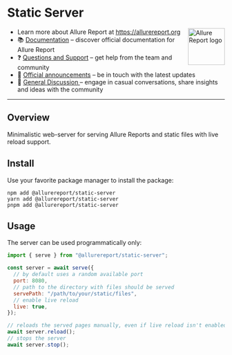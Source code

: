 # Static Server

[<img src="https://allurereport.org/public/img/allure-report.svg" height="85px" alt="Allure Report logo" align="right" />](https://allurereport.org "Allure Report")

- Learn more about Allure Report at https://allurereport.org
- 📚 [Documentation](https://allurereport.org/docs/) – discover official documentation for Allure Report
- ❓ [Questions and Support](https://github.com/orgs/allure-framework/discussions/categories/questions-support) – get help from the team and community
- 📢 [Official announcements](https://github.com/orgs/allure-framework/discussions/categories/announcements) – be in touch with the latest updates
- 💬 [General Discussion ](https://github.com/orgs/allure-framework/discussions/categories/general-discussion) – engage in casual conversations, share insights and ideas with the community

---

## Overview

Minimalistic web-server for serving Allure Reports and static files with live reload support.

## Install

Use your favorite package manager to install the package:

```shell
npm add @allurereport/static-server
yarn add @allurereport/static-server
pnpm add @allurereport/static-server
```

## Usage

The server can be used programmatically only:

```javascript
import { serve } from "@allurereport/static-server";

const server = await serve({
  // by default uses a random available port
  port: 8080,
  // path to the directory with files should be served
  servePath: "/path/to/your/static/files",
  // enable live reload
  live: true,
});

// reloads the served pages manually, even if live reload isn't enabled
await server.reload();
// stops the server
await server.stop();
```
